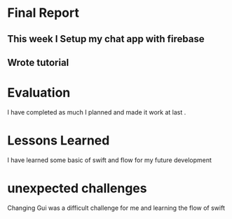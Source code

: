 # Final Report

## This week I Setup my chat app with firebase 
## Wrote tutorial

# Evaluation
I have completed as much I planned and made it work at last .

# Lessons Learned
I have learned some basic of swift and flow for my future development

# unexpected challenges

Changing Gui was a difficult challenge for me and learning the flow of swift
